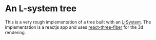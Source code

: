 # An L-system tree

This is a very rough implementation of a tree built with an [L-System](https://en.wikipedia.org/wiki/L-system).
The implementation is a reactjs app and uses [react-three-fiber](https://github.com/pmndrs/react-three-fiber) for the 3d rendering.
